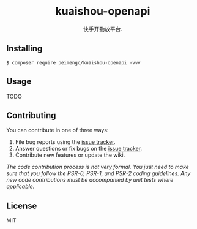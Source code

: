 <h1 align="center"> kuaishou-openapi </h1>

<p align="center"> 快手开覅放平台.</p>


## Installing

```shell
$ composer require peimengc/kuaishou-openapi -vvv
```

## Usage

TODO

## Contributing

You can contribute in one of three ways:

1. File bug reports using the [issue tracker](https://github.com/peimengc/kuaishou-openapi/issues).
2. Answer questions or fix bugs on the [issue tracker](https://github.com/peimengc/kuaishou-openapi/issues).
3. Contribute new features or update the wiki.

_The code contribution process is not very formal. You just need to make sure that you follow the PSR-0, PSR-1, and PSR-2 coding guidelines. Any new code contributions must be accompanied by unit tests where applicable._

## License

MIT